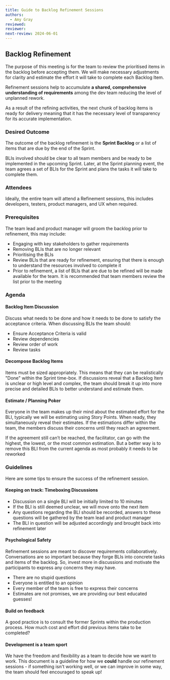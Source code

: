 ```yaml
---
title: Guide to Backlog Refinement Sessions
authors:
  - Amy Gray
reviewed:
reviewer:
next-review: 2024-06-01
---
```


## Backlog Refinement

The purpose of this meeting is for the team to review the prioritised items in the backlog before accepting them. We will make necessary adjustments for clarity and estimate the effort it will take to complete each Backlog Item.

Refinement sessions help to accumulate **a shared, comprehensive understanding of requirements** among the dev team reducing the level of unplanned rework.

As a result of the refining activities, the next chunk of backlog items is ready for delivery meaning that it has the necessary level of transparency for its accurate implementation.

### Desired Outcome

The outcome of the backlog refinement is the **Sprint Backlog** or a list of items that are due by the end of the Sprint.

BLIs involved should be clear to all team members and be ready to be implemented in the upcoming Sprint. Later, at the Sprint planning event, the team agrees a set of BLIs for the Sprint and plans the tasks it will take to complete them.

### Attendees

Ideally, the entire team will attend a Refinement sessions, this includes developers, testers, product managers, and UX when required.

### Prerequisites

The team lead and product manager will groom the backlog prior to refinement, this may include:

- Engaging with key stakeholders to gather requirements
- Removing BLIs that are no longer relevant
- Prioritising the BLIs
- Review BLIs that are ready for refinement, ensuring that there is enough to understand the resources involved to complete it
- Prior to refinement, a list of BLIs that are due to be refined will be made available for the team. It is recommended that team members review the list prior to the meeting

### Agenda

#### Backlog Item Discussion

Discuss what needs to be done and how it needs to be done to satisfy the acceptance criteria.
When discussing BLIs the team should:

- Ensure Acceptance Criteria is valid
- Review dependencies
- Review order of work
- Review tasks

#### Decompose Backlog Items

Items must be sized appropriately. This means that they can be realistically "Done" within the Sprint time-box.
If discussions reveal that a Backlog Item is unclear or high level and complex, the team should break it up into more precise and detailed BLIs to better understand and estimate them.

#### Estimate / Planning Poker

Everyone in the team makes up their mind about the estimated effort for the BLI, typically we will be estimating using Story Points. When ready, they simultaneously reveal their estimates. If the estimations differ within the team, the members discuss their concerns until they reach an agreement.

If the agreement still can’t be reached, the facilitator, can go with the highest, the lowest, or the most common estimation. But a better way is to remove this BLI from the current agenda as most probably it needs to be reworked

### Guidelines

Here are some tips to ensure the success of the refinement session.

#### Keeping on track: Timeboxing Discussions

- Discussion on a single BLI will be initially limited to 10 minutes
- If the BLI is still deemed unclear, we will move onto the next item
- Any questions regarding the BLI should be recorded, answers to these questions will be gathered by the team lead and product manager
- The BLI in question will be adjusted accordingly and brought back into refinement later

#### Psychological Safety

Refinement sessions are meant to discover requirements collaboratively. Conversations are so important because they forge BLIs into concrete tasks and items of the backlog. So, invest more in discussions and motivate the participants to express any concerns they may have.

- There are no stupid questions
- Everyone is entitled to an opinion
- Every member of the team is free to express their concerns
- Estimates are not promises, we are providing our best educated guesses!

#### Build on feedback

A good practice is to consult the former Sprints within the production process. How much cost and effort did previous items take to be completed?

#### Development is a team sport

We have the freedom and flexibility as a team to decide how we want to work.
This document is a guideline for how we **could** handle our refinement sessions - if something isn't working well, or we can improve in some way, the team should feel encouraged to speak up!
